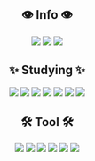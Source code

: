 <div align="center">
  <h2>👁️ Info 👁️</h2>
  <div>
    <a href="https://www.instagram.com/xieunnny/"><img src="https://img.shields.io/badge/Instagram-%23E4405F.svg?style=for-the-badge&logo=instagram&logoColor=white"/></a>
    <a href="mailto:w2303@e-mirim.hs.kr"><img src="https://img.shields.io/badge/Gmail-%23D14836.svg?style=for-the-badge&logo=gmail&logoColor=white"/></a>
    <a href="https://github.com/jieun0240"><img src="https://img.shields.io/badge/GitHub-%23181717.svg?style=for-the-badge&logo=github&logoColor=white"/></a>
  </div>
</div>

<div align="center">
  <h2>✨ Studying ✨</h2>
  <div>
    <img src="https://img.shields.io/badge/Kotlin-%230095D5.svg?style=for-the-badge&logo=kotlin&logoColor=white"/>
    <img src="https://img.shields.io/badge/Java-%23ED8B00.svg?style=for-the-badge&logo=java&logoColor=white"/>
    <img src="https://img.shields.io/badge/HTML5-%23E34F26.svg?style=for-the-badge&logo=html5&logoColor=white"/>
    <img src="https://img.shields.io/badge/CSS3-%231572B6.svg?style=for-the-badge&logo=css3&logoColor=white"/>
    <img src="https://img.shields.io/badge/JavaScript-%23F7DF1E.svg?style=for-the-badge&logo=javascript&logoColor=black"/>
    <img src="https://img.shields.io/badge/Python-%233776AB.svg?style=for-the-badge&logo=python&logoColor=white"/>
    <img src="https://img.shields.io/badge/C-%2300599C.svg?style=for-the-badge&logo=c&logoColor=white"/>
  </div>
</div>

<div align="center">
  <h2>🛠️ Tool 🛠️</h2>
  <div>
    <img src="https://img.shields.io/badge/Git-%23F05033.svg?style=for-the-badge&logo=git&logoColor=white"/>
    <img src="https://img.shields.io/badge/VS%20Code-%23007ACC.svg?style=for-the-badge&logo=visual-studio-code&logoColor=white"/>
    <img src="https://img.shields.io/badge/Eclipse-%232C2255.svg?style=for-the-badge&logo=eclipse&logoColor=white"/>
    <img src="https://img.shields.io/badge/PyCharm-%23000000.svg?style=for-the-badge&logo=pycharm&logoColor=white"/>
    <img src="https://img.shields.io/badge/IntelliJ%20IDEA-%23000000.svg?style=for-the-badge&logo=intellij-idea&logoColor=white"/>
    <a href="https://www.notion.so"><img src="https://img.shields.io/badge/Notion-%23000000.svg?style=for-the-badge&logo=notion&logoColor=white"/></a>
  </div>
</div>
